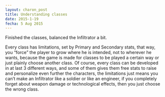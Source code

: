 ```yaml
---
layout: charon_post
title: Understanding classes
date: 2015-1-19
fecha: 5 Aug 2015
---
```

Finished the classes, balanced the Infiltrator a bit. 

Every class has limitations, set by Primary and Secondary stats, that way, you “force” the player to grow where he is intended, not to wherever he wants, because the game is made for classes to be played a certain way or just plainly choose another class. Of course, every class can be developed in at last 3 different ways, and some of them gives them free stats to raise and personalize even further the characters, the limitations just means you can’t make an Infiltrator like a soldier or like an engineer, if you completely forget about weapon damage or technological effects, then you just choose the wrong class.

<span class="image featured"><img src="http://i.giphy.com/5RjSG6YPUIdt6.gif" alt=""/></span>


